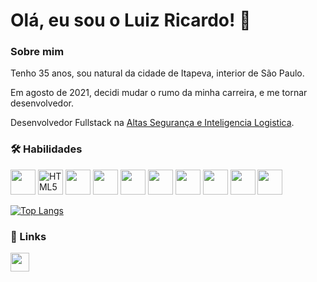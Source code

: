 
# Olá, eu sou o Luiz Ricardo! 🚀


### Sobre mim
Tenho 35 anos, sou natural da cidade de Itapeva, interior de São Paulo.

Em agosto de 2021, decidi mudar o rumo da minha carreira, e me tornar desenvolvedor.

Desenvolvedor Fullstack na [Altas Segurança e Inteligencia Logistica](https://www.atlasgr.com.br/).


### 🛠 Habilidades
<div>
  <img height="40" src="https://cdn.jsdelivr.net/gh/devicons/devicon/icons/linux/linux-original.svg" />
  <img height="40" src="https://cdn.jsdelivr.net/gh/devicons/devicon/icons/html5/html5-original.svg" alt="HTML5"/>
  <img height="40" src="https://cdn.jsdelivr.net/gh/devicons/devicon/icons/css3/css3-original.svg" />
  <img height="40" src="https://cdn.jsdelivr.net/gh/devicons/devicon/icons/javascript/javascript-original.svg" />
  <img height="40" src="https://cdn.jsdelivr.net/gh/devicons/devicon/icons/jest/jest-plain.svg" />
  <img height="40" src="https://cdn.jsdelivr.net/gh/devicons/devicon/icons/react/react-original-wordmark.svg" />
  <img height="40" src="https://cdn.jsdelivr.net/gh/devicons/devicon/icons/mysql/mysql-original.svg" />
  <img height="40" src="https://cdn.jsdelivr.net/gh/devicons/devicon/icons/nodejs/nodejs-original-wordmark.svg" />
  <img height="40" src="https://cdn.jsdelivr.net/gh/devicons/devicon/icons/mongodb/mongodb-original-wordmark.svg" />
  <img height="40" src="https://cdn.jsdelivr.net/gh/devicons/devicon/icons/express/express-original-wordmark.svg" />
</div>


[![Top Langs](https://github-readme-stats.vercel.app/api/top-langs/?username=luizricardo41&layout=compact&theme=nightowl)](https://github.com/anuraghazra/github-readme-stats)


### 🔗 Links
   <a href="https://www.linkedin.com/in/luizricardo41">
     <img height="30" src="https://img.shields.io/badge/LinkedIn-0077B5?style=for-the-badge&logo=linkedin&logoColor=white" />
  </a>
